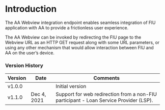 # Introduction

The AA Webview integration endpoint enables seamless integration of FIU application with AA to provide a frictionless user experience.

The AA Webview can be invoked by redirecting the FIU page to the Webview URL as an HTTP GET request along with some URL parameters, or using any other mechanism that would allow interaction between FIU and AA on the user’s device.

### Version History

| Version | Date        | Comments                                                                              |
| ------- | ----------- | ------------------------------------------------------------------------------------- |
| v1.0.0  |             | Initial version                                                                       |
| v1.1.0  | Dec 4, 2021 | Support for web redirection from a non-FIU participant - Loan Service Provider (LSP). |

